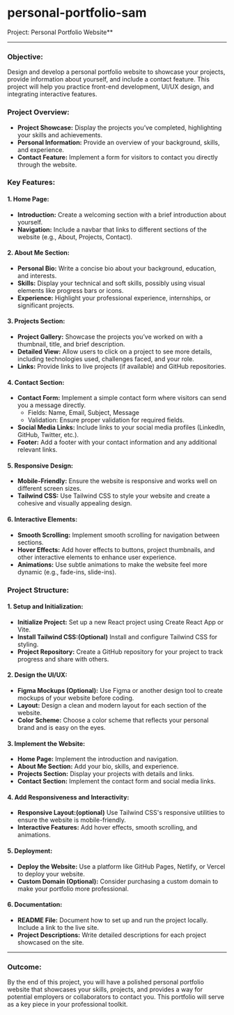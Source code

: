 # personal-portfolio-sam

Project: Personal Portfolio Website**
 
---
 
### **Objective:**
 
Design and develop a personal portfolio website to showcase your projects, provide information about yourself, and include a contact feature. This project will help you practice front-end development, UI/UX design, and integrating interactive features.
 
### **Project Overview:**
 
- **Project Showcase:** Display the projects you’ve completed, highlighting your skills and achievements.
- **Personal Information:** Provide an overview of your background, skills, and experience.
- **Contact Feature:** Implement a form for visitors to contact you directly through the website.
 
### **Key Features:**
 
#### **1. Home Page:**
 
- **Introduction:** Create a welcoming section with a brief introduction about yourself.
- **Navigation:** Include a navbar that links to different sections of the website (e.g., About, Projects, Contact).
 
#### **2. About Me Section:**
 
- **Personal Bio:** Write a concise bio about your background, education, and interests.
- **Skills:** Display your technical and soft skills, possibly using visual elements like progress bars or icons.
- **Experience:** Highlight your professional experience, internships, or significant projects.
 
#### **3. Projects Section:**
 
- **Project Gallery:** Showcase the projects you’ve worked on with a thumbnail, title, and brief description.
- **Detailed View:** Allow users to click on a project to see more details, including technologies used, challenges faced, and your role.
- **Links:** Provide links to live projects (if available) and GitHub repositories.
 
#### **4. Contact Section:**
 
- **Contact Form:** Implement a simple contact form where visitors can send you a message directly.
  - Fields: Name, Email, Subject, Message
  - Validation: Ensure proper validation for required fields.
- **Social Media Links:** Include links to your social media profiles (LinkedIn, GitHub, Twitter, etc.).
- **Footer:** Add a footer with your contact information and any additional relevant links.
 
#### **5. Responsive Design:**
 
- **Mobile-Friendly:** Ensure the website is responsive and works well on different screen sizes.
- **Tailwind CSS:** Use Tailwind CSS to style your website and create a cohesive and visually appealing design.
 
#### **6. Interactive Elements:**
 
- **Smooth Scrolling:** Implement smooth scrolling for navigation between sections.
- **Hover Effects:** Add hover effects to buttons, project thumbnails, and other interactive elements to enhance user experience.
- **Animations:** Use subtle animations to make the website feel more dynamic (e.g., fade-ins, slide-ins).
 
### **Project Structure:**
 
#### **1. Setup and Initialization:**
 
- **Initialize Project:** Set up a new React project using Create React App or Vite.
- **Install Tailwind CSS:(Optional)** Install and configure Tailwind CSS for styling.
- **Project Repository:** Create a GitHub repository for your project to track progress and share with others.
 
#### **2. Design the UI/UX:**
 
- **Figma Mockups (Optional):** Use Figma or another design tool to create mockups of your website before coding.
- **Layout:** Design a clean and modern layout for each section of the website.
- **Color Scheme:** Choose a color scheme that reflects your personal brand and is easy on the eyes.
 
#### **3. Implement the Website:**
 
- **Home Page:** Implement the introduction and navigation.
- **About Me Section:** Add your bio, skills, and experience.
- **Projects Section:** Display your projects with details and links.
- **Contact Section:** Implement the contact form and social media links.
 
#### **4. Add Responsiveness and Interactivity:**
 
- **Responsive Layout:(optional)** Use Tailwind CSS's responsive utilities to ensure the website is mobile-friendly.
- **Interactive Features:** Add hover effects, smooth scrolling, and animations.
 
#### **5. Deployment:**
 
- **Deploy the Website:** Use a platform like GitHub Pages, Netlify, or Vercel to deploy your website.
- **Custom Domain (Optional):** Consider purchasing a custom domain to make your portfolio more professional.
 
#### **6. Documentation:**
 
- **README File:** Document how to set up and run the project locally. Include a link to the live site.
- **Project Descriptions:** Write detailed descriptions for each project showcased on the site.
 
---
 
### **Outcome:**
 
By the end of this project, you will have a polished personal portfolio website that showcases your skills, projects, and provides a way for potential employers or collaborators to contact you. This portfolio will serve as a key piece in your professional toolkit.
